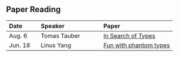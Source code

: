 ## Paper Reading

| Date&nbsp;&nbsp;&nbsp;&nbsp;&nbsp;&nbsp;&nbsp;&nbsp; | Speaker&nbsp;&nbsp;&nbsp;&nbsp;&nbsp;&nbsp;&nbsp;&nbsp;&nbsp;&nbsp;&nbsp;&nbsp;&nbsp;&nbsp;&nbsp;&nbsp;&nbsp;&nbsp;&nbsp;&nbsp;&nbsp; | Paper |
|--------|:----------------------------|:-------------------------------|
| Aug. 6 | Tomas Tauber | [In Search of Types](http://www.cl.cam.ac.uk/~srk31/research/papers/kell14in-author-version.pdf) |
| Jun. 18 | Linus Yang | [Fun with phantom types](http://www.cs.ox.ac.uk/ralf.hinze/publications/With.pdf) |
